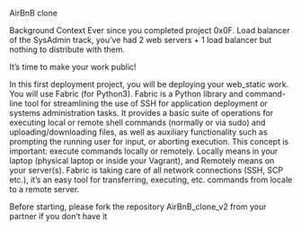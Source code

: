 AirBnB clone

Background Context
Ever since you completed project 0x0F. Load balancer of the SysAdmin track, you’ve had 2 web servers + 1 load balancer but nothing to distribute with them.

It’s time to make your work public!

In this first deployment project, you will be deploying your web_static work. You will use Fabric (for Python3). Fabric is a Python library and command-line tool for streamlining the use of SSH for application deployment or systems administration tasks. It provides a basic suite of operations for executing local or remote shell commands (normally or via sudo) and uploading/downloading files, as well as auxiliary functionality such as prompting the running user for input, or aborting execution. This concept is important: execute commands locally or remotely. Locally means in your laptop (physical laptop or inside your Vagrant), and Remotely means on your server(s). Fabric is taking care of all network connections (SSH, SCP etc.), it’s an easy tool for transferring, executing, etc. commands from locale to a remote server.

Before starting, please fork the repository AirBnB_clone_v2 from your partner if you don’t have it




